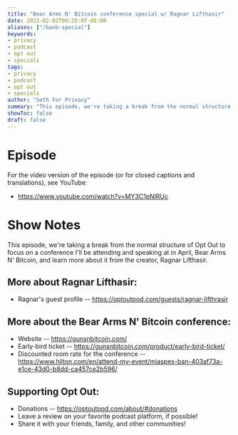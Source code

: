 ```yaml
---
title: "Bear Arms N' Bitcoin conference special w/ Ragnar Lifthasir"
date: 2022-02-02T09:25:07-05:00
aliases: ["/banb-special"]
keywords:
- privacy
- podcast
- opt out
- specials
tags:
- privacy
- podcast
- opt out
- specials
author: "Seth For Privacy"
summary: "This episode, we're taking a break from the normal structure of Opt Out to focus on a conference I'll be attending and speaking at in April, Bear Arms N' Bitcoin, and learn more about it from the creator, Ragnar Lifthasir."
showToc: false
draft: false
---
```


# Episode

<div id="buzzsprout-player-9998565"></div><script src="https://www.buzzsprout.com/1790481/9998565-bear-arms-n-bitcoin-conference-special-w-ragnar-lifthasir.js?container_id=buzzsprout-player-9998565&player=small" type="text/javascript" charset="utf-8"></script>

For the video version of the episode (or for closed captions and translations), see YouTube:

- <https://www.youtube.com/watch?v=MY3C1pNlRUc>

# Show Notes

This episode, we're taking a break from the normal structure of Opt Out to focus on a conference I'll be attending and speaking at in April, Bear Arms N' Bitcoin, and learn more about it from the creator, Ragnar Lifthasir.

## More about Ragnar Lifthasir:

- Ragnar's guest profile -- https://optoutpod.com/guests/ragnar-lifthrasir

## More about the Bear Arms N' Bitcoin conference:

- Website -- https://gunsnbitcoin.com/
- Early-bird ticket -- https://gunsnbitcoin.com/product/early-bird-ticket/
- Discounted room rate for the conference -- https://www.hilton.com/en/attend-my-event/miaspes-ban-403af73a-e1ce-43d0-b8dd-ca457ce2b596/

## Supporting Opt Out:

- Donations -- https://optoutpod.com/about/#donations
- Leave a review on your favorite podcast platform, if possible!
- Share it with your friends, family, and other communities!
